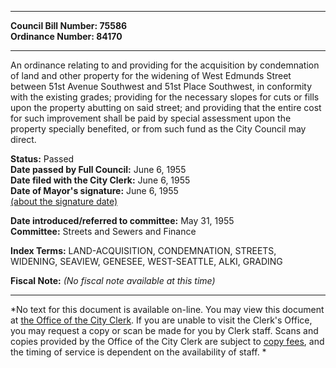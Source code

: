 * * * * *  
  
**Council Bill Number: [](#h0)[](#h2)75586**   
**Ordinance Number: 84170**  
  
* * * * *  
  
An ordinance relating to and providing for the acquisition by condemnation of land and other property for the widening of West Edmunds Street between 51st Avenue Southwest and 51st Place Southwest, in conformity with the existing grades; providing for the necessary slopes for cuts or fills upon the property abutting on said street; and providing that the entire cost for such improvement shall be paid by special assessment upon the property specially benefited, or from such fund as the City Council may direct.  
  
**Status:** Passed   
**Date passed by Full Council:** June 6, 1955   
**Date filed with the City Clerk:** June 6, 1955   
**Date of Mayor's signature:** June 6, 1955   
[(about the signature date)](/~public/approvaldate.htm)   
  
  
**Date introduced/referred to committee:** May 31, 1955   
**Committee:** Streets and Sewers and Finance   
  
**Index Terms:** LAND-ACQUISITION, CONDEMNATION, STREETS, WIDENING, SEAVIEW, GENESEE, WEST-SEATTLE, ALKI, GRADING  
  
**Fiscal Note:** *(No fiscal note available at this time)*  
  
* * * * *  
  
*No text for this document is available on-line. You may view this document at [the Office of the City Clerk](http://www.seattle.gov/leg/clerk/contactUs.htm). If you are unable to visit the Clerk's Office, you may request a copy or scan be made for you by Clerk staff. Scans and copies provided by the Office of the City Clerk are subject to [copy fees](http://clerk.seattle.gov/~public/clerkfees.htm), and the timing of service is dependent on the availability of staff. *  
  
  
